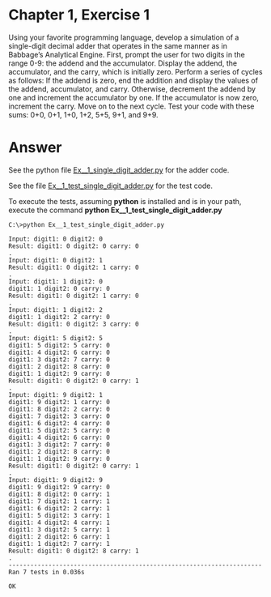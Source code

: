 # Chapter 1, Exercise 1

Using your favorite programming language, develop a simulation of a single-digit decimal adder that operates in the same manner as in Babbage’s Analytical Engine. First, prompt the user for two digits in the range 0-9: the addend and the accumulator. Display the addend, the accumulator, and the carry, which is initially zero. Perform a series of cycles as follows: If the addend is zero, end the addition and display the values of the addend, accumulator, and carry. Otherwise, decrement the addend by one and increment the accumulator by one. If the accumulator is now zero, increment the carry. Move on to the next cycle. Test your code with these sums: 0+0, 0+1, 1+0, 1+2, 5+5, 9+1, and 9+9.

# Answer
See the python file [Ex__1_single_digit_adder.py](Ex__1_single_digit_adder.py) for the adder code.

See the file [Ex__1_test_single_digit_adder.py](Ex__1_test_single_digit_adder.py) for the test code.

To execute the tests, assuming **python** is installed and is in your path, execute the command **python Ex__1_test_single_digit_adder.py**

```
C:\>python Ex__1_test_single_digit_adder.py

Input: digit1: 0 digit2: 0
Result: digit1: 0 digit2: 0 carry: 0
.
Input: digit1: 0 digit2: 1
Result: digit1: 0 digit2: 1 carry: 0
.
Input: digit1: 1 digit2: 0
digit1: 1 digit2: 0 carry: 0
Result: digit1: 0 digit2: 1 carry: 0
.
Input: digit1: 1 digit2: 2
digit1: 1 digit2: 2 carry: 0
Result: digit1: 0 digit2: 3 carry: 0
.
Input: digit1: 5 digit2: 5
digit1: 5 digit2: 5 carry: 0
digit1: 4 digit2: 6 carry: 0
digit1: 3 digit2: 7 carry: 0
digit1: 2 digit2: 8 carry: 0
digit1: 1 digit2: 9 carry: 0
Result: digit1: 0 digit2: 0 carry: 1
.
Input: digit1: 9 digit2: 1
digit1: 9 digit2: 1 carry: 0
digit1: 8 digit2: 2 carry: 0
digit1: 7 digit2: 3 carry: 0
digit1: 6 digit2: 4 carry: 0
digit1: 5 digit2: 5 carry: 0
digit1: 4 digit2: 6 carry: 0
digit1: 3 digit2: 7 carry: 0
digit1: 2 digit2: 8 carry: 0
digit1: 1 digit2: 9 carry: 0
Result: digit1: 0 digit2: 0 carry: 1
.
Input: digit1: 9 digit2: 9
digit1: 9 digit2: 9 carry: 0
digit1: 8 digit2: 0 carry: 1
digit1: 7 digit2: 1 carry: 1
digit1: 6 digit2: 2 carry: 1
digit1: 5 digit2: 3 carry: 1
digit1: 4 digit2: 4 carry: 1
digit1: 3 digit2: 5 carry: 1
digit1: 2 digit2: 6 carry: 1
digit1: 1 digit2: 7 carry: 1
Result: digit1: 0 digit2: 8 carry: 1
.
----------------------------------------------------------------------
Ran 7 tests in 0.036s

OK
```